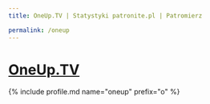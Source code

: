 ```yaml
---
title: OneUp.TV | Statystyki patronite.pl | Patromierz

permalink: /oneup
---
```


# [OneUp.TV](https://patronite.pl/oneup)

{% include profile.md name="oneup" prefix="o" %}
